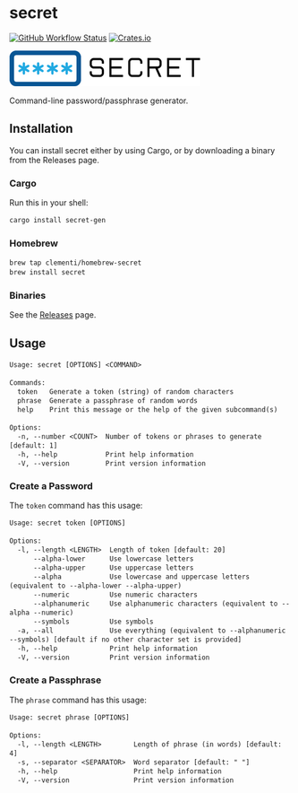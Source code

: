 # secret

[![GitHub Workflow Status](https://img.shields.io/github/actions/workflow/status/clementi/secret/ci.yml?branch=main)](https://github.com/clementi/secret/actions/workflows/ci.yml)
[![Crates.io](https://img.shields.io/crates/v/secret-gen)](https://crates.io/crates/secret-gen)

![Secret](media/logo.png)

Command-line password/passphrase generator.

## Installation

You can install secret either by using Cargo, or by downloading a binary from the Releases page.

### Cargo

Run this in your shell:

```sh
cargo install secret-gen
```

### Homebrew

```sh
brew tap clementi/homebrew-secret
brew install secret
```

### Binaries

See the [Releases](https://github.com/clementi/secret/releases) page.

## Usage

```
Usage: secret [OPTIONS] <COMMAND>

Commands:
  token   Generate a token (string) of random characters
  phrase  Generate a passphrase of random words
  help    Print this message or the help of the given subcommand(s)

Options:
  -n, --number <COUNT>  Number of tokens or phrases to generate [default: 1]
  -h, --help            Print help information
  -V, --version         Print version information
```

### Create a Password

The `token` command has this usage:

```
Usage: secret token [OPTIONS]

Options:
  -l, --length <LENGTH>  Length of token [default: 20]
      --alpha-lower      Use lowercase letters
      --alpha-upper      Use uppercase letters
      --alpha            Use lowercase and uppercase letters (equivalent to --alpha-lower --alpha-upper)
      --numeric          Use numeric characters
      --alphanumeric     Use alphanumeric characters (equivalent to --alpha --numeric)
      --symbols          Use symbols
  -a, --all              Use everything (equivalent to --alphanumeric --symbols) [default if no other character set is provided]
  -h, --help             Print help information
  -V, --version          Print version information
```

### Create a Passphrase

The `phrase` command has this usage:

```
Usage: secret phrase [OPTIONS]

Options:
  -l, --length <LENGTH>        Length of phrase (in words) [default: 4]
  -s, --separator <SEPARATOR>  Word separator [default: " "]
  -h, --help                   Print help information
  -V, --version                Print version information
```
